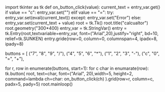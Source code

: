 import tkinter as tk
def on_button_click(value):
current_text = entry_var.get()
if value == "c":
entry_var.set("")
elif value == "=":
try:
entry_var.set(eval(current_text))
except:
entry_var.set("Error")
else:
entry_var.set(current_text + value)
root = tk.Tk()
root.title("calcualtor")
root.geometry("300*400)
entry_var = tk.StringVar()
entry = tk.Entry(root,textvariable=entry_var,
font=("Arial",20),justify="right", bd=10,
relief=tk.SUNKEN)
entry.gride(row=0, column=0, columnspan=4,
ipadx=8, ipady=8)

buttons = [
("7", "8", "9", "/"),
("4", "5", "6", "*"),
("1", "2", "3", "-"),
("c", "0", "=", "+"),

for r, row in enumerate(buttons, start=1):
for c char in enumarate(row):
tk.button(
root, text=char, font=("Arial",
20),width=5, height=2,
command=lambda ch=char:
on_button_click(ch)
).grid(row=r, column=c, padx=5,
pady=5)
root.mainloop()



